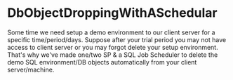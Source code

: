 # DbObjectDroppingWithASchedular
Some time we need setup a demo environment to our client server for a specific time/period/days. Suppose after your trial period you may not have access to client server or you may forgot delete your setup environment. That's why we've made one/two SP &amp; a SQL Job Scheduler to delete the demo SQL environment/DB objects automatically from your client server/machine.
